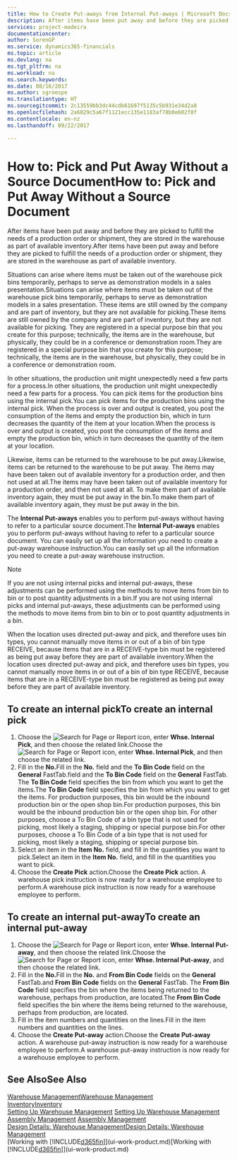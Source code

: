 ```yaml
---
title: How to Create Put-aways from Internal Put-aways | Microsoft Docs
description: After items have been put away and before they are picked to fulfill the needs of a production order or shipment, they are stored in the warehouse as part of available inventory.
services: project-madeira
documentationcenter: 
author: SorenGP
ms.service: dynamics365-financials
ms.topic: article
ms.devlang: na
ms.tgt_pltfrm: na
ms.workload: na
ms.search.keywords: 
ms.date: 08/16/2017
ms.author: sgroespe
ms.translationtype: HT
ms.sourcegitcommit: 2c13559bb3dc44cdb61697f5135c5b931e34d2a8
ms.openlocfilehash: 2a6829c5a67f1121ecc135e1183af78b0e602f8f
ms.contentlocale: en-nz
ms.lasthandoff: 09/22/2017

---
```

# <a name="how-to-pick-and-put-away-without-a-source-document"></a><span data-ttu-id="cfc73-103">How to: Pick and Put Away Without a Source Document</span><span class="sxs-lookup"><span data-stu-id="cfc73-103">How to: Pick and Put Away Without a Source Document</span></span>
<span data-ttu-id="cfc73-104">After items have been put away and before they are picked to fulfill the needs of a production order or shipment, they are stored in the warehouse as part of available inventory.</span><span class="sxs-lookup"><span data-stu-id="cfc73-104">After items have been put away and before they are picked to fulfill the needs of a production order or shipment, they are stored in the warehouse as part of available inventory.</span></span>  

<span data-ttu-id="cfc73-105">Situations can arise where items must be taken out of the warehouse pick bins temporarily, perhaps to serve as demonstration models in a sales presentation.</span><span class="sxs-lookup"><span data-stu-id="cfc73-105">Situations can arise where items must be taken out of the warehouse pick bins temporarily, perhaps to serve as demonstration models in a sales presentation.</span></span> <span data-ttu-id="cfc73-106">These items are still owned by the company and are part of inventory, but they are not available for picking.</span><span class="sxs-lookup"><span data-stu-id="cfc73-106">These items are still owned by the company and are part of inventory, but they are not available for picking.</span></span> <span data-ttu-id="cfc73-107">They are registered in a special purpose bin that you create for this purpose; technically, the items are in the warehouse, but physically, they could be in a conference or demonstration room.</span><span class="sxs-lookup"><span data-stu-id="cfc73-107">They are registered in a special purpose bin that you create for this purpose; technically, the items are in the warehouse, but physically, they could be in a conference or demonstration room.</span></span>  

<span data-ttu-id="cfc73-108">In other situations, the production unit might unexpectedly need a few parts for a process.</span><span class="sxs-lookup"><span data-stu-id="cfc73-108">In other situations, the production unit might unexpectedly need a few parts for a process.</span></span> <span data-ttu-id="cfc73-109">You can pick items for the production bins using the internal pick.</span><span class="sxs-lookup"><span data-stu-id="cfc73-109">You can pick items for the production bins using the internal pick.</span></span> <span data-ttu-id="cfc73-110">When the process is over and output is created, you post the consumption of the items and empty the production bin, which in turn decreases the quantity of the item at your location.</span><span class="sxs-lookup"><span data-stu-id="cfc73-110">When the process is over and output is created, you post the consumption of the items and empty the production bin, which in turn decreases the quantity of the item at your location.</span></span>  

<span data-ttu-id="cfc73-111">Likewise, items can be returned to the warehouse to be put away.</span><span class="sxs-lookup"><span data-stu-id="cfc73-111">Likewise, items can be returned to the warehouse to be put away.</span></span> <span data-ttu-id="cfc73-112">The items may have been taken out of available inventory for a production order, and then not used at all.</span><span class="sxs-lookup"><span data-stu-id="cfc73-112">The items may have been taken out of available inventory for a production order, and then not used at all.</span></span> <span data-ttu-id="cfc73-113">To make them part of available inventory again, they must be put away in the bin.</span><span class="sxs-lookup"><span data-stu-id="cfc73-113">To make them part of available inventory again, they must be put away in the bin.</span></span>  

<span data-ttu-id="cfc73-114">The **Internal Put-aways** enables you to perform put-aways without having to refer to a particular source document.</span><span class="sxs-lookup"><span data-stu-id="cfc73-114">The **Internal Put-aways** enables you to perform put-aways without having to refer to a particular source document.</span></span> <span data-ttu-id="cfc73-115">You can easily set up all the information you need to create a put-away warehouse instruction.</span><span class="sxs-lookup"><span data-stu-id="cfc73-115">You can easily set up all the information you need to create a put-away warehouse instruction.</span></span>  

> [!NOTE]  
>  <span data-ttu-id="cfc73-116">If you are not using internal picks and internal put-aways, these adjustments can be performed using the methods to move items from bin to bin or to post quantity adjustments in a bin.</span><span class="sxs-lookup"><span data-stu-id="cfc73-116">If you are not using internal picks and internal put-aways, these adjustments can be performed using the methods to move items from bin to bin or to post quantity adjustments in a bin.</span></span>  
>   
>  <span data-ttu-id="cfc73-117">When the location uses directed put-away and pick, and therefore uses bin types, you cannot manually move items in or out of a bin of bin type RECEIVE, because items that are in a RECEIVE-type bin must be registered as being put away before they are part of available inventory.</span><span class="sxs-lookup"><span data-stu-id="cfc73-117">When the location uses directed put-away and pick, and therefore uses bin types, you cannot manually move items in or out of a bin of bin type RECEIVE, because items that are in a RECEIVE-type bin must be registered as being put away before they are part of available inventory.</span></span>  

## <a name="to-create-an-internal-pick"></a><span data-ttu-id="cfc73-118">To create an internal pick</span><span class="sxs-lookup"><span data-stu-id="cfc73-118">To create an internal pick</span></span>  
1.  <span data-ttu-id="cfc73-119">Choose the ![Search for Page or Report](media/ui-search/search_small.png "Search for Page or Report icon") icon, enter **Whse. Internal Pick**, and then choose the related link.</span><span class="sxs-lookup"><span data-stu-id="cfc73-119">Choose the ![Search for Page or Report](media/ui-search/search_small.png "Search for Page or Report icon") icon, enter **Whse. Internal Pick**, and then choose the related link.</span></span>  
2.  <span data-ttu-id="cfc73-120">Fill in the **No.**</span><span class="sxs-lookup"><span data-stu-id="cfc73-120">Fill in the **No.**</span></span> <span data-ttu-id="cfc73-121">field and the **To Bin Code** field on the **General** FastTab.</span><span class="sxs-lookup"><span data-stu-id="cfc73-121">field and the **To Bin Code** field on the **General** FastTab.</span></span> <span data-ttu-id="cfc73-122">The **To Bin Code** field specifies the bin from which you want to get the items.</span><span class="sxs-lookup"><span data-stu-id="cfc73-122">The **To Bin Code** field specifies the bin from which you want to get the items.</span></span> <span data-ttu-id="cfc73-123">For production purposes, this bin would be the inbound production bin or the open shop bin.</span><span class="sxs-lookup"><span data-stu-id="cfc73-123">For production purposes, this bin would be the inbound production bin or the open shop bin.</span></span> <span data-ttu-id="cfc73-124">For other purposes, choose a To Bin Code of a bin type that is not used for picking, most likely a staging, shipping or special purpose bin.</span><span class="sxs-lookup"><span data-stu-id="cfc73-124">For other purposes, choose a To Bin Code of a bin type that is not used for picking, most likely a staging, shipping or special purpose bin.</span></span>  
3.  <span data-ttu-id="cfc73-125">Select an item in the **Item No.** field, and fill in the quantities you want to pick.</span><span class="sxs-lookup"><span data-stu-id="cfc73-125">Select an item in the **Item No.** field, and fill in the quantities you want to pick.</span></span>  
4. <span data-ttu-id="cfc73-126">Choose the **Create Pick** action.</span><span class="sxs-lookup"><span data-stu-id="cfc73-126">Choose the **Create Pick** action.</span></span> <span data-ttu-id="cfc73-127">A warehouse pick instruction is now ready for a warehouse employee to perform.</span><span class="sxs-lookup"><span data-stu-id="cfc73-127">A warehouse pick instruction is now ready for a warehouse employee to perform.</span></span>  

## <a name="to-create-an-internal-put-away"></a><span data-ttu-id="cfc73-128">To create an internal put-away</span><span class="sxs-lookup"><span data-stu-id="cfc73-128">To create an internal put-away</span></span>  
1.  <span data-ttu-id="cfc73-129">Choose the ![Search for Page or Report](media/ui-search/search_small.png "Search for Page or Report icon") icon, enter **Whse. Internal Put-away**, and then choose the related link.</span><span class="sxs-lookup"><span data-stu-id="cfc73-129">Choose the ![Search for Page or Report](media/ui-search/search_small.png "Search for Page or Report icon") icon, enter **Whse. Internal Put-away**, and then choose the related link.</span></span>  
2.  <span data-ttu-id="cfc73-130">Fill in the **No.**</span><span class="sxs-lookup"><span data-stu-id="cfc73-130">Fill in the **No.**</span></span> <span data-ttu-id="cfc73-131">and **From Bin Code** fields on the **General** FastTab.</span><span class="sxs-lookup"><span data-stu-id="cfc73-131">and **From Bin Code** fields on the **General** FastTab.</span></span> <span data-ttu-id="cfc73-132">The **From Bin Code** field specifies the bin where the items being returned to the warehouse, perhaps from production, are located.</span><span class="sxs-lookup"><span data-stu-id="cfc73-132">The **From Bin Code** field specifies the bin where the items being returned to the warehouse, perhaps from production, are located.</span></span>  
3.  <span data-ttu-id="cfc73-133">Fill in the item numbers and quantities on the lines.</span><span class="sxs-lookup"><span data-stu-id="cfc73-133">Fill in the item numbers and quantities on the lines.</span></span>  
4.  <span data-ttu-id="cfc73-134">Choose the **Create Put-away** action.</span><span class="sxs-lookup"><span data-stu-id="cfc73-134">Choose the **Create Put-away** action.</span></span> <span data-ttu-id="cfc73-135">A warehouse put-away instruction is now ready for a warehouse employee to perform.</span><span class="sxs-lookup"><span data-stu-id="cfc73-135">A warehouse put-away instruction is now ready for a warehouse employee to perform.</span></span>  

## <a name="see-also"></a><span data-ttu-id="cfc73-136">See Also</span><span class="sxs-lookup"><span data-stu-id="cfc73-136">See Also</span></span>  
[<span data-ttu-id="cfc73-137">Warehouse Management</span><span class="sxs-lookup"><span data-stu-id="cfc73-137">Warehouse Management</span></span>](warehouse-manage-warehouse.md)  
[<span data-ttu-id="cfc73-138">Inventory</span><span class="sxs-lookup"><span data-stu-id="cfc73-138">Inventory</span></span>](inventory-manage-inventory.md)  
<span data-ttu-id="cfc73-139">[Setting Up Warehouse Management](warehouse-setup-warehouse.md)   </span><span class="sxs-lookup"><span data-stu-id="cfc73-139">[Setting Up Warehouse Management](warehouse-setup-warehouse.md)   </span></span>  
<span data-ttu-id="cfc73-140">[Assembly Management](assembly-assemble-items.md)  </span><span class="sxs-lookup"><span data-stu-id="cfc73-140">[Assembly Management](assembly-assemble-items.md)  </span></span>  
[<span data-ttu-id="cfc73-141">Design Details: Warehouse Management</span><span class="sxs-lookup"><span data-stu-id="cfc73-141">Design Details: Warehouse Management</span></span>](design-details-warehouse-management.md)  
<span data-ttu-id="cfc73-142">[Working with [!INCLUDE[d365fin](includes/d365fin_md.md)]](ui-work-product.md)</span><span class="sxs-lookup"><span data-stu-id="cfc73-142">[Working with [!INCLUDE[d365fin](includes/d365fin_md.md)]](ui-work-product.md)</span></span>

